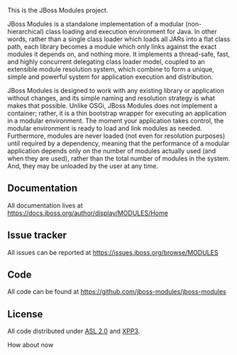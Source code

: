 This is the JBoss Modules project.

JBoss Modules is a standalone implementation of a modular (non-hierarchical) class loading and execution environment for Java. In other words, rather than a single class loader which loads all JARs into a flat class path, each library becomes a module which only links against the exact modules it depends on, and nothing more. It implements a thread-safe, fast, and highly concurrent delegating class loader model, coupled to an extensible module resolution system, which combine to form a unique, simple and powerful system for application execution and distribution.

JBoss Modules is designed to work with any existing library or application without changes, and its simple naming and resolution strategy is what makes that possible. Unlike OSGi, JBoss Modules does not implement a container; rather, it is a thin bootstrap wrapper for executing an application in a modular environment. The moment your application takes control, the modular environment is ready to load and link modules as needed. Furthermore, modules are never loaded (not even for resolution purposes) until required by a dependency, meaning that the performance of a modular application depends only on the number of modules actually used (and when they are used), rather than the total number of modules in the system. And, they may be unloaded by the user at any time.

## Documentation

All documentation lives at https://docs.jboss.org/author/display/MODULES/Home

## Issue tracker

All issues can be reported at https://issues.jboss.org/browse/MODULES

## Code

All code can be found at https://github.com/jboss-modules/jboss-modules

## License

All code distributed under [ASL 2.0](LICENSE.txt) and [XPP3](XPP3-LICENSE.txt).

How about now
